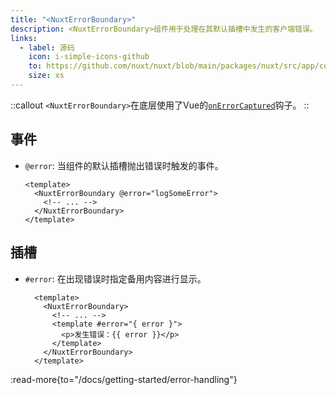 ```yaml
---
title: "<NuxtErrorBoundary>"
description: <NuxtErrorBoundary>组件用于处理在其默认插槽中发生的客户端错误。
links:
  - label: 源码
    icon: i-simple-icons-github
    to: https://github.com/nuxt/nuxt/blob/main/packages/nuxt/src/app/components/nuxt-error-boundary.ts
    size: xs
---
```


::callout
`<NuxtErrorBoundary>`在底层使用了Vue的[`onErrorCaptured`](https://vuejs.org/api/composition-api-lifecycle.html#onerrorcaptured)钩子。
::

## 事件

- `@error`: 当组件的默认插槽抛出错误时触发的事件。

  ```vue
  <template>
    <NuxtErrorBoundary @error="logSomeError">
      <!-- ... -->
    </NuxtErrorBoundary>
  </template>
  ```

## 插槽

- `#error`: 在出现错误时指定备用内容进行显示。

  ```vue
    <template>
      <NuxtErrorBoundary>
        <!-- ... -->
        <template #error="{ error }">
          <p>发生错误：{{ error }}</p>
        </template>
      </NuxtErrorBoundary>
    </template>
  ```

:read-more{to="/docs/getting-started/error-handling"}
